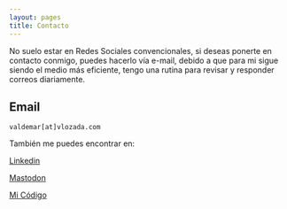 ```yaml
---
layout: pages
title: Contacto
---
```


No suelo estar en Redes Sociales convencionales, si deseas ponerte en contacto conmigo, puedes hacerlo vía e-mail, debido a que para mi sigue siendo el medio más eficiente, tengo una rutina para revisar y responder correos diariamente.
## Email

`valdemar[at]vlozada.com`

También me puedes encontrar en: 

[Linkedin](https://www.linkedin.com/in/valdemar-dev/)

[Mastodon](https://mastodon.social/web/@lordvalor)

[Mi Código](https://codeberg.org/vlozada)
